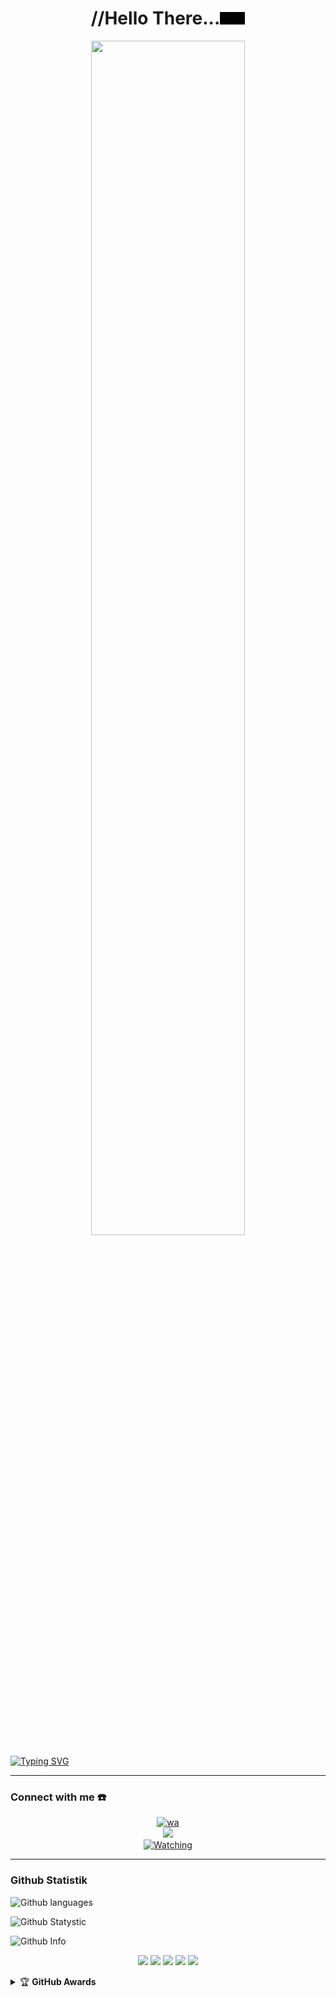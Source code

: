 <h1 align="center">//Hello There...<video src="https://www.icegif.com/wp-content/uploads/icegif-2013.gif" width="40px" alt=""><br></h1>

<p align="center">
    <img src="https://github.com/images/modules/search/dark.png" width="70%" style="margin-left: auto;margin-right: auto;display: block;">
</p>

<p align="center">

[![Typing SVG](https://xnxx.com?font=Protest+Revolution&weight=900&size=25&duration=6000&pause=1000&color=F729AE&background=FF6DD013&center=true&vCenter=true&random=true&width=433&height=93&lines=My+name+is+ayodhya+vichakshana;follow+me+on+instagram;contact+me+on+whatsapp+++++++++++++++++++++++)](https://git.io/typing-svg)

</p>

------
### Connect with me ☎️
<p align="center">
  <a href="https://api.whatsapp.com/send/?phone=94759874797&text=haloo%3Av&type=phone_number&app_absent=0" target="_blank"><img src="https://img.shields.io/badge/WhatsApp-25D366?style=for-the-badge&logo=whatsapp&logoColor=white" alt="wa"></a>
     <br><a name=Rossy-Chan=VIEWS&style=flat-square&color=green" />
  <a href="https://github.com/Rossy-Chan"><img src="https://img.shields.io/badge/-GitHub-black?style=flat-square&logo=github" />
       <a name=Rossy-Chan&label=VIEWS&style=flat-square&color=green" /></br>
  <a href="https://komarev.com/ghpvc/?username=Rossy-Chan&color=blue&style=flat-square&label=Profile+Views">
    <img title="Watching" src="https://komarev.com/ghpvc/?username=Rossy-Chan&color=blue&style=flat-square&label=Profile+View"></a>
</p>

------

### Github Statistik


![Github languages](https://github-readme-stats.vercel.app/api/top-langs/?username=Rossy-Chan&theme=great-gatsby)

![Github Statystic](https://github-readme-streak-stats.herokuapp.com?user=Rossy-Chan&theme=tokyonight&hide_border=false&properties=background&border=%239611C5FF)

![Github Info](https://github-profile-summary-cards.vercel.app/api/cards/profile-details?username=Rossy-Chan&theme=monokai)

<p align="center">
    <img src="https://img.shields.io/badge/OS-Linux-blue?&logo=Linux" />
    <img src="https://img.shields.io/badge/OS-Windows-blue?&logo=Windows" />
    <img src="https://img.shields.io/badge/IDE-Xcode-blue?&logo=xcode" />
    <img src="https://img.shields.io/badge/Text%20Editor-Visual%20Studio%20Code-blue?&logo=visual%20studio%20code&logoColor=blue" />
    <img src="https://img.shields.io/badge/Sublime%20Text-gray?&logo=Sublime-Text" />
<details>
    <summary>&#127942 <b>GitHub Awards</b></summary><br/>

![Github Trophy](https://github-profile-trophy.vercel.app/?username=Rossy-Chan)

</details>
